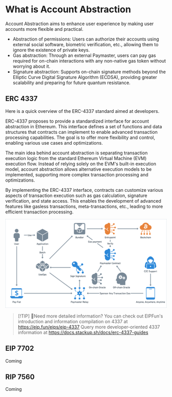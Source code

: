 # What is Account Abstraction
Account Abstraction aims to enhance user experience by making user accounts more flexible and practical.
* Abstraction of permissions: Users can authorize their accounts using external social software, biometric verification, etc., allowing them to ignore the existence of private keys.
* Gas abstraction: Through an external Paymaster, users can pay gas required for on-chain interactions with any non-native gas token without worrying about it.
* Signature abstraction: Supports on-chain signature methods beyond the Elliptic Curve Digital Signature Algorithm (ECDSA), providing greater scalability and preparing for future quantum resistance.

## ERC 4337
Here is a quick overview of the ERC-4337 standard aimed at developers.

ERC-4337 proposes to provide a standardized interface for account abstraction in Ethereum. This interface defines a set of functions and data structures that contracts can implement to enable advanced transaction processing capabilities. The goal is to offer more flexibility and control, enabling various use cases and optimizations.

The main idea behind account abstraction is separating transaction execution logic from the standard Ethereum Virtual Machine (EVM) execution flow. Instead of relying solely on the EVM's built-in execution model, account abstraction allows alternative execution models to be implemented, supporting more complex transaction processing and optimizations.

By implementing the ERC-4337 interface, contracts can customize various aspects of transaction execution such as gas calculation, signature verification, and state access. This enables the development of advanced features like gasless transactions, meta-transactions, etc., leading to more efficient transaction processing.

![](https://raw.githubusercontent.com/jhfnetboy/MarkDownImg/main/img/202403052039293.png)

> [!TIP] 📘Need more detailed information?
> You can check out EIPFun's introduction and information compilation on 4337 at https://eip.fun/eips/eip-4337
> Query more developer-oriented 4337 information at https://docs.stackup.sh/docs/erc-4337-guides

## EIP 7702 
Coming

## RIP 7560 
Coming
